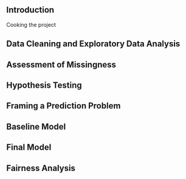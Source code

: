 ## Introduction
Cooking the project
## Data Cleaning and Exploratory Data Analysis

## Assessment of Missingness

## Hypothesis Testing

## Framing a Prediction Problem

## Baseline Model

## Final Model

## Fairness Analysis
